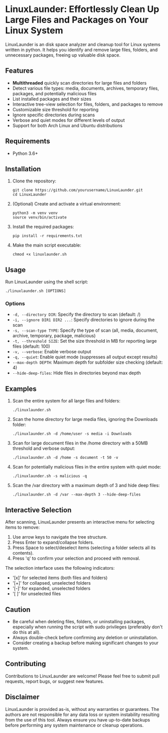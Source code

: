 # LinuxLaunder: Effortlessly Clean Up Large Files and Packages on Your Linux System


LinuxLaunder is an disk space analyzer and cleanup tool for Linux systems written in python. It helps you identify and remove large files, folders, and unnecessary packages, freeing up valuable disk space.

## Features

- **Multithreaded** quickly scan directories for large files and folders
- Detect various file types: media, documents, archives, temporary files, packages, and potentially malicious files
- List installed packages and their sizes
- Interactive tree-view selection for files, folders, and packages to remove
- Customizable size threshold for reporting
- Ignore specific directories during scans
- Verbose and quiet modes for different levels of output
- Support for both Arch Linux and Ubuntu distributions

## Requirements

- Python 3.6+

## Installation

1. Clone the repository:
   ```
   git clone https://github.com/yourusername/LinuxLaunder.git
   cd LinuxLaunder
   ```

2. (Optional) Create and activate a virtual environment:
   ```
   python3 -m venv venv
   source venv/bin/activate
   ```

3. Install the required packages:
   ```
   pip install -r requirements.txt
   ```

4. Make the main script executable:
   ```
   chmod +x linuxlaunder.sh
   ```

## Usage

Run LinuxLaunder using the shell script:

```
./linuxlaunder.sh [OPTIONS]
```

### Options

- `-d, --directory DIR`: Specify the directory to scan (default: /)
- `-i, --ignore DIR1 DIR2 ...`: Specify directories to ignore during the scan
- `-s, --scan-type TYPE`: Specify the type of scan (all, media, document, archive, temporary, package, malicious)
- `-t, --threshold SIZE`: Set the size threshold in MB for reporting large files (default: 100)
- `-v, --verbose`: Enable verbose output
- `-q, --quiet`: Enable quiet mode (suppresses all output except results)
- `--max-depth DEPTH`: Maximum depth for subfolder size checking (default: 4)
- `--hide-deep-files`: Hide files in directories beyond max depth

## Examples

1. Scan the entire system for all large files and folders:
   ```
   ./linuxlaunder.sh
   ```

2. Scan the home directory for large media files, ignoring the Downloads folder:
   ```
   ./linuxlaunder.sh -d /home/user -s media -i Downloads
   ```

3. Scan for large document files in the /home directory with a 50MB threshold and verbose output:
   ```
   ./linuxlaunder.sh -d /home -s document -t 50 -v
   ```

4. Scan for potentially malicious files in the entire system with quiet mode:
   ```
   ./linuxlaunder.sh -s malicious -q
   ```

5. Scan the /var directory with a maximum depth of 3 and hide deep files:
   ```
   ./linuxlaunder.sh -d /var --max-depth 3 --hide-deep-files
   ```

## Interactive Selection

After scanning, LinuxLaunder presents an interactive menu for selecting items to remove:

1. Use arrow keys to navigate the tree structure.
2. Press Enter to expand/collapse folders.
3. Press Space to select/deselect items (selecting a folder selects all its contents).
4. Press 'q' to confirm your selection and proceed with removal.

The selection interface uses the following indicators:
- '[x]' for selected items (both files and folders)
- '[+]' for collapsed, unselected folders
- '[-]' for expanded, unselected folders
- '[ ]' for unselected files

## Caution

- Be careful when deleting files, folders, or uninstalling packages, especially when running the script with sudo privileges (preferably don't do this at all).
- Always double-check before confirming any deletion or uninstallation.
- Consider creating a backup before making significant changes to your system.

## Contributing

Contributions to LinuxLaunder are welcome! Please feel free to submit pull requests, report bugs, or suggest new features.

## Disclaimer

LinuxLaunder is provided as-is, without any warranties or guarantees. The authors are not responsible for any data loss or system instability resulting from the use of this tool. Always ensure you have up-to-date backups before performing any system maintenance or cleanup operations.
